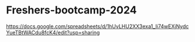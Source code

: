 # Freshers-bootcamp-2024


https://docs.google.com/spreadsheets/d/1hUvLHU2XX3exa1_Ii74wEXjNydcYueTBtWACdu8fcK4/edit?usp=sharing
